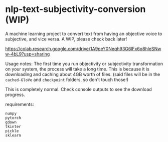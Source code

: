 # nlp-text-subjectivity-conversion (WIP)

A machine learning project to convert text from having an objective voice to subjective, and vice versa. A WIP, please check back later!

https://colab.research.google.com/drive/1A9peY0Neqh93G6lFx6q8hleSNww-4bL9?usp=sharing

Usage notes: The first time you run objectivity or subjectivity transformation on your system, the process will take a long time. This is because it is downloading and caching about 4GB worth of files. (said files will be in the `cached-GloVe` and `checkpoint` folders, so don't touch those!)

This is completely normal. Check console outputs to see the download progress.

requirements:

```
numpy
pytorch
gdown
tkinter
pickle
sklearn
```
